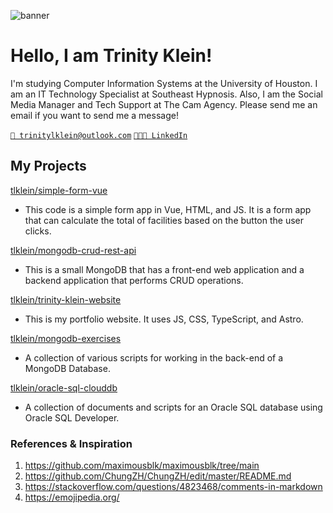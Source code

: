 ![banner](https://user-images.githubusercontent.com/42088872/95290058-f13b9180-089e-11eb-94e3-a44a5a1172c3.jpg)

# Hello, I am Trinity Klein! 

I'm studying Computer Information Systems at the University of Houston. I am an IT Technology Specialist at Southeast Hypnosis. Also, I am the Social Media Manager and Tech Support at The Cam Agency. Please send me an email if you want to send me a message!

[`📧 trinitylklein@outlook.com`](mailto:trinitylklein@outlook.com)
[`👩🏻‍💼 LinkedIn`](https://www.linkedin.com/in/trinity-klein-863a921ab/) 

 ##  My Projects
[tlklein/simple-form-vue](https://github.com/tlklein/simple-form-vue) 
- This code is a simple form app in Vue, HTML, and JS. It is a form app that can calculate the total of facilities based on the button the user clicks.

[tlklein/mongodb-crud-rest-api](https://github.com/tlklein/mongodb-crud-rest-api)
- This is a small MongoDB that has a front-end web application and a backend application that performs CRUD operations.

[tlklein/trinity-klein-website](https://github.com/tlklein/trinity-klein-website)
- This is my portfolio website. It uses JS, CSS, TypeScript, and Astro.

[tlklein/mongodb-exercises](https://github.com/tlklein/mongodb-exercises)
- A collection of various scripts for working in the back-end of a MongoDB Database.

[tlklein/oracle-sql-clouddb](https://github.com/tlklein/oracle-sql-clouddb) 
- A collection of documents and scripts for an Oracle SQL database using Oracle SQL Developer.
 
### References & Inspiration
1. https://github.com/maximousblk/maximousblk/tree/main
2. https://github.com/ChungZH/ChungZH/edit/master/README.md
3. https://stackoverflow.com/questions/4823468/comments-in-markdown
4. https://emojipedia.org/
